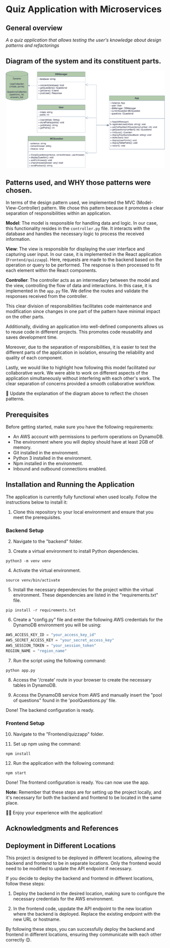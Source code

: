 # Quiz Application with Microservices

## General overview
_A a quiz application that allows testing the user's knowledge about design patterns and refactorings_

## Diagram of the system and its constituent parts.
![Diagram of the system](./diagram.png)

## Patterns used, and WHY those patterns were chosen. 
In terms of the design pattern used, we implemented the MVC (Model-View-Controller) pattern. We chose this pattern because it promotes a clear separation of responsibilities within an application.

**Model**: The model is responsible for handling data and logic. In our case, this functionality resides in the `controller.py` file. It interacts with the database and handles the necessary logic to process the received information.

**View**: The view is responsible for displaying the user interface and capturing user input. In our case, it is implemented in the React application (`Frontend/quizzapp`). Here, requests are made to the backend based on the operation or query to be performed. The response is then processed to fit each element within the React components.

**Controller**: The controller acts as an intermediary between the model and the view, controlling the flow of data and interactions. In this case, it is implemented in the `app.py` file. We define the routes and validate the responses received from the controller.

This clear division of responsibilities facilitates code maintenance and modification since changes in one part of the pattern have minimal impact on the other parts.

Additionally, dividing an application into well-defined components allows us to reuse code in different projects. This promotes code reusability and saves development time.

Moreover, due to the separation of responsibilities, it is easier to test the different parts of the application in isolation, ensuring the reliability and quality of each component.

Lastly, we would like to highlight how following this model facilitated our collaborative work. We were able to work on different aspects of the application simultaneously without interfering with each other's work. The clear separation of concerns provided a smooth collaborative workflow.

🔗 Update the explanation of the diagram above to reflect the chosen patterns.

## Prerequisites
Before getting started, make sure you have the following requirements:

* An AWS account with permissions to perform operations on DynamoDB.
* The environment where you will deploy should have at least 2GB of memory.
* Git installed in the environment.
* Python 3 installed in the environment.
* Npm installed in the environment.
* Inbound and outbound connections enabled.

## Installation and Running the Application

The application is currently fully functional when used locally. Follow the instructions below to install it:

1. Clone this repository to your local environment and ensure that you meet the prerequisites.

### Backend Setup

2. Navigate to the "backend" folder.

3. Create a virtual environment to install Python dependencies.

```shell
python3 -m venv venv
```

4. Activate the virtual environment.

```shell
source venv/bin/activate
```

5. Install the necessary dependencies for the project within the virtual environment. These dependencies are listed in the "requirements.txt" file.

```shell
pip install -r requirements.txt
```

6. Create a "config.py" file and enter the following AWS credentials for the DynamoDB environment you will be using:

```python
AWS_ACCESS_KEY_ID = "your_access_key_id"
AWS_SECRET_ACCESS_KEY = "your_secret_access_key"
AWS_SESSION_TOKEN = "your_session_token"
REGION_NAME = "region_name"
```

7. Run the script using the following command:

```shell
python app.py
```

8. Access the '/create' route in your browser to create the necessary tables in DynamoDB.

9. Access the DynamoDB service from AWS and manually insert the "pool of questions" found in the 'poolQuestions.py' file.

Done! The backend configuration is ready.

### Frontend Setup

10. Navigate to the "Frontend/quizzapp" folder.

11. Set up npm using the command:

```shell
npm install
```

12. Run the application with the following command:

```shell
npm start
```

Done! The frontend configuration is ready. You can now use the app.

**Note:** Remember that these steps are for setting up the project locally, and it's necessary for both the backend and frontend to be located in the same place.

🚀🎉 Enjoy your experience with the application!


## Acknowledgments and References

## Deployment in Different Locations

This project is designed to be deployed in different locations, allowing the backend and frontend to be in separate locations. Only the frontend would need to be modified to update the API endpoint if necessary.

If you decide to deploy the backend and frontend in different locations, follow these steps:

1. Deploy the backend in the desired location, making sure to configure the necessary credentials for the AWS environment.

2. In the frontend code, uppdate the API endpoint to the new location where the backend is deployed. Replace the existing endpoint with the new URL or hostname.

By following these steps, you can successfully deploy the backend and frontend in different locations, ensuring they communicate with each other correctly 😊.